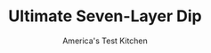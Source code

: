 ---
layout: ../../layouts/MarkdownPostLayout.astro
title: Ultimate Seven-Layer Dip
author: America's Test Kitchen
pubDate: 2023-03-15
description: "The key to this dip is infusing each layer with enough fresh flavor and structure to prevent separate components from becoming muddled."
image_url: https://res.cloudinary.com/hksqkdlah/image/upload/ar_1:1,c_fill,dpr_2.0,f_auto,fl_lossy.progressive.strip_profile,g_faces:auto,q_auto:low,w_344/33939_sfs-ultimate-seven-layer-dip-31
tags: ["Appetizers","Cheese","Make Ahead"]
calories: 4849
protein: 19
carbohydrates: 20
fats: 
fiber: 4
ingredients: ["4 , large tomatoes, cored, seeded, and chopped fine","2 , jalapeno chiles, seeded and minced","3 tablespoons, minced fresh cilantro","6 , scallions, 2 minced and 4 with green parts sliced thin (white parts discarded)","2 tablespoons, fresh lime juice plus 2 teaspoons, from 2 limes","1/4 teaspoon, salt","1 can, black beans (16-ounces), drained but not rinsed","2 cloves, minced garlic","3/4 teaspoon, chili powder","1 1/2 cups, sour cream","4 cups, shredded pepper Jack cheese","3 cups, Chunky Guacamole (see releated recipe)",", tortilla chips for serving"]
serves: 10
time: "35 minutes, plus 30 minutes softening"
instructions: ["Combine tomatoes, jalapenos, cilantro, minced scallions, and 2 tablespoons lime juice in medium bowl. Stir in 1/8 teaspoon salt and let stand until tomatoes begin to soften, about 30 minutes. Strain tomato mixture and return to bowl, discarding liquid.","Pulse black beans, garlic, remaining lime juice, chili powder, and remaining salt in food processor until it resembles chunky paste. Transfer to bowl and wipe out food processor. Pulse sour cream and 2 1/2 cups cheese until smooth. Transfer to separate bowl.","Spread bean mixture evenly over bottom of 8-inch square glass baking dish or 1-quart glass bowl. Spread sour cream mixture evenly over bean layer, and sprinkle evenly with remaining cheese. Spread guacamole over cheese and top with tomato mixture. Sprinkle with sliced scallions and serve with tortilla chips. (Dip can be refrigerated for up to 24 hours. Let dip stand at room temperature 1 hour before serving.)"]
nutrition: ["802 mg Potassium","356 mg Phosphorus","466 mg Calcium","1 mg Iron","47 mg Magnesium","715 mg Sodium","2 mg Zinc","37 g Fat","6 g Monounsaturated","1 g Polyunsaturated","15 mg Vitamin C","64 mg Cholesterol","14 g Saturated","4 g Fiber","54 µg Folate (food)","3 g Sugars","18 µg Vitamin K","150 g Water","20 g Carbs","54 µg Folate equivalent (total)","19 g Protein","1 mg Vitamin E","199 µg Vitamin A","484 kcal Energy","4849 calories"]
notes: "This recipe is usually served in a clear dish so you can see the layers. For a crowd, double the recipe and serve in a 13 by 9-inch glass baking dish. If you dont have time to make fresh guacamole as called for, simply mash 3 avocados with 3 tablespoons lime juice and 1/2 teaspoon salt."
---